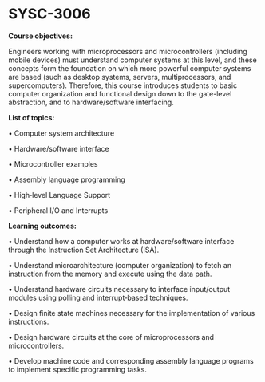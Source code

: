 # SYSC-3006

**Course objectives:**

Engineers working with microprocessors and microcontrollers (including mobile devices)
must understand computer systems at this level, and these concepts form the
foundation on which more powerful computer systems are based (such as desktop
systems, servers, multiprocessors, and supercomputers). Therefore, this course
introduces students to basic computer organization and functional design down to the
gate-level abstraction, and to hardware/software interfacing.

**List of topics:**

• Computer system architecture

• Hardware/software interface

• Microcontroller examples

• Assembly language programming
  
• High‐level Language Support

• Peripheral I/O and Interrupts

**Learning outcomes:**

• Understand how a computer works at hardware/software interface through the
Instruction Set Architecture (ISA).

• Understand microarchitecture (computer organization) to fetch an instruction
from the memory and execute using the data path.

• Understand hardware circuits necessary to interface input/output modules using
polling and interrupt‐based techniques.

• Design finite state machines necessary for the implementation of various
instructions.

• Design hardware circuits at the core of microprocessors and microcontrollers.

• Develop machine code and corresponding assembly language programs to
implement specific programming tasks.
